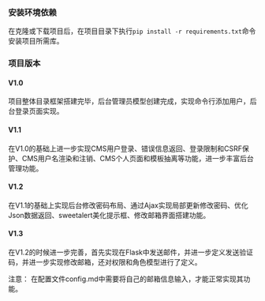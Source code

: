 ### 安装环境依赖
在克隆或下载项目后，在项目目录下执行`pip install -r requirements.txt`命令安装项目所需库。

### 项目版本
#### V1.0
项目整体目录框架搭建完毕，后台管理员模型创建完成，实现命令行添加用户，后台登录页面实现。

#### V1.1
在V1.0的基础上进一步实现CMS用户登录、错误信息返回、登录限制和CSRF保护、CMS用户名渲染和注销、CMS个人页面和模板抽离等功能，进一步丰富后台管理功能。

#### V1.2
在V1.1的基础上实现后台修改密码布局、通过Ajax实现局部更新修改密码、优化Json数据返回、sweetalert美化提示框、修改邮箱界面搭建功能。

#### V1.3
在V1.2的时候进一步完善，首先实现在Flask中发送邮件，并进一步定义发送验证码，并进一步实现修改邮箱，还对权限和角色模型进行了定义。

注意：
在配置文件config.md中需要将自己的邮箱信息输入，才能正常实现其功能。